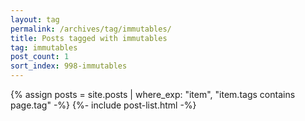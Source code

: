 ```yaml
---
layout: tag
permalink: /archives/tag/immutables/
title: Posts tagged with immutables
tag: immutables
post_count: 1
sort_index: 998-immutables
---
```

{% assign posts = site.posts | where_exp: "item", "item.tags contains page.tag" -%}
{%- include post-list.html -%}
